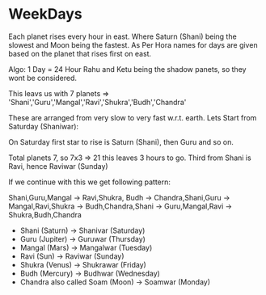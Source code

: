 # WeekDays

 Each planet rises every hour in east. 
 Where Saturn (Shani) being the slowest and Moon being the fastest.
 As Per Hora names for days are given based on the planet that rises first on east.

Algo:
 1 Day = 24 Hour
 Rahu and Ketu being the shadow panets, so they wont be considered.
 
 This leavs us with 7 planets => 'Shani','Guru','Mangal','Ravi','Shukra','Budh','Chandra'
 
 These are arranged from very slow to very fast w.r.t. earth.
 Lets Start from Saturday (Shaniwar):
 
 On  Saturday first star to rise is Saturn (Shani), then Guru and so on.
 
 Total planets 7, so 7x3 => 21 this leaves 3 hours to go.
 Third from Shani is Ravi, hence Raviwar (Sunday)
 
 If we continue with this we get following pattern:

Shani,Guru,Mangal ->
Ravi,Shukra, Budh ->
Chandra,Shani,Guru ->
Mangal,Ravi,Shukra ->
Budh,Chandra,Shani ->
Guru,Mangal,Ravi ->
Shukra,Budh,Chandra
																										 
- Shani (Saturn) -> Shanivar (Saturday)
- Guru (Jupiter) -> Guruwar (Thursday)
- Mangal (Mars) -> Mangalwar (Tuesday)
- Ravi (Sun) -> Raviwar (Sunday)
- Shukra (Venus) -> Shukrawar (Friday)
- Budh (Mercury) -> Budhwar (Wednesday)
- Chandra also called Soam  (Moon) -> Soamwar (Monday)																										 
